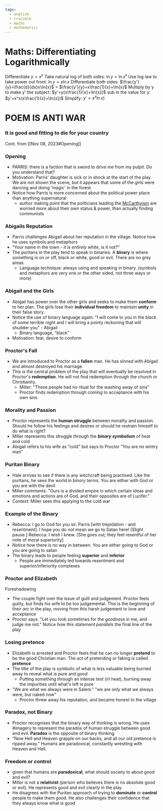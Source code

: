 ```yaml
---
tags:
  - english
  - crucible
  - maths
  - mathematics
---
```

# Maths: Differentiating Logarithmically

Differentiate $y=x^x$
Take natural log of both sides: $\ln{y}=\ln{x^x}$
Use log law to take power out front: $\ln{y}=x\ln{x}$
Differentiate both sides: $\frac{y'}{y}=\frac{d}{dx}x\ln{x}$
= $\frac{y'}{y}=x\frac{1}{x}+\ln{x}$
Multiply by y to make y' the subject: $y'=y(x\frac{1}{x}+\ln{x})$
sub in the value for y: $y'=x^x(x\frac{1}{x}+\ln{x})$
Simplify: $y'=x^x\ln{x})$
# POEM IS ANTI WAR
### It is good and fitting to die for your country


Cont. from [[Nov 08, 2023#Opening]]
### Opening
- PARRIS: there is a faction that is sword to drive me from my pulpit. Do you understand that?
- Motivation: Parris' daughter is sick or in shock at the start of the play. We are not shown the scene, but it appears that some of the girls were dancing and doing 'magic' in the forest.
- Notice how Parris is more concerned about the political power place than anything supernatural
	- author making point that the politicians leading the [McCarthyism](Glossary#^mccarthyism) are worried more about their own status & power, than actually finding communists
### Abigails Reputation
- Parris challenges Abigail about her reputation in the village. Notice how he uses symbols and metaphors
- "Your name in the town - *it is entirely white*, is it not?"
- The puritans in the play tend to speak in binaries. A **binary** is where something is on or off, black or white, good or evil. There are no grey areas.
	- Language technique: always using and speaking in binary. (symbols and metaphors are very one or the other sided, not three ways or more)
### Abigail and the Girls
- Abigail has power over the other girls and seeks to make them **conform** to her plan. The girls lose their **individual freedom** to maintain **unity** in their false story.
- Notice the use of binary language again: "I will come to you in the black of some terrible night and I will bring a pointy reckoning that will shudder you" - Abigail
	- Binary language, "black"
- Motivation: fear, desire to conform
### Proctor's Fall
- We are introduced to Proctor as a **fallen** man. He has sinned with Abigail and almost destroyed his marriage.
- This is the central problem of the play that will eventually be resolved in Proctor's **redemption**. He will not find redemption through the church or Christianity.
	- Miller: "These people had no ritual for the washing away of sins"
	- Proctor finds redemption through coming to acceptance with his own sins
### Morality and Passion
- Proctor represents the **human struggle** between morality and passion. Should he follow his feelings and desires or should he restrain himself to do what is right?
- Miller represents this struggle through the ***binary symbolism*** of heat and cold
- Abigail refers to his wife as "cold" but says to Proctor "You are no wintry man"

### Puritan Binary
- Hale arrives to see if there is any witchcraft being practised. Like the puritans, he sees the world in *binary* terms. You are either with God or you are with the devil
- Miller comments: "Ours is a divided empire in which certain ideas and emotions and actions are of God, and their opposites are of Lucifer."
- Context: Miller sees this applying to the cold war
### Example of the Binary
- Rebecca: I go to God for you sir. Parris \[with trepidation - and resentment]: I hope you do not mean we go to Satan here! \[Slight pause.] Rebecca: I wish I knew. \[She goes out; they feel resentful of her note of moral superiority]
- Notice how there is no way in between. You are either going to God or you are going to satan
- The binary leads to people feeling **superior** and **inferior**
	- People are immediately led towards resentment and superior/inferiority complexes
### Proctor and Elizabeth
Foreshadowing
- The couple fight over the issue of guilt and judgement. Proctor feels guilty, but finds his wife to be too judgemental. This is the beginning of their *arc* in the play, moving from this harsh judgement to love and acceptance
- Proctor says: "Let you look sometimes for the *goodness* in me, and judge me not." Notice how this statement *parallels* the final line of the play
### Losing pretence
- Elizabeth is arrested and Proctor feels that he can no longer **pretend** to be the good Christian man. The act of pretending or faking is called **pretence**
- The title of the play is symbolic of what is less valuable being burned away to reveal what is pure and good
	- Putting something through an intense test (irl heat), burning away the impurities until what's left is pure
- "We are what we always were in Salem." "we are only what we always were, but naked now"
	- Proctor threw away his reputation, and became honest to the village
### Paradox, not Binary
- Proctor recognises that the binary way of thinking is wrong. He uses #imagery to represent the paradox of human struggle between good and evil. **Paradox** is the opposite of binary thinking
- "Now Hell and Heaven grapple on our backs, and all our old pretence is ripped away." Humans are paradoxical, constantly wrestling with Heaven and Hell.
### Freedom or control
- given that humans are **paradoxical**, what should society to about good and evil?
- Miller is not a **relativist** (person who believes there is no absolute good or evil). He represents good and evil clearly in the play
- He disagrees with the Puritan approach of trying to **dominate** or **control** people to make them good. He also challenges their confidence that they always know what is good